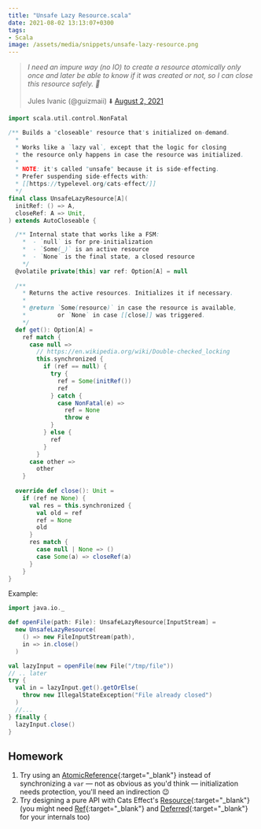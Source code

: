 ```yaml
---
title: "Unsafe Lazy Resource.scala"
date: 2021-08-02 13:13:07+0300
tags:
- Scala
image: /assets/media/snippets/unsafe-lazy-resource.png
---
```


<blockquote class="twitter-tweet"><p lang="en" dir="ltr"><em>I need an impure way (no IO) to create a resource atomically only once and later be able to know if it was created or not, so I can close this resource safely. 🤔</em><br><br>Jules Ivanic (@guizmaii) ⬇️ <a href="https://twitter.com/guizmaii/status/1422111131556974592" target="_blank" rel="nofollow">August 2, 2021</a></p></blockquote>

```scala
import scala.util.control.NonFatal

/** Builds a "closeable" resource that's initialized on-demand.
  *
  * Works like a `lazy val`, except that the logic for closing
  * the resource only happens in case the resource was initialized.
  *
  * NOTE: it's called "unsafe" because it is side-effecting.
  * Prefer suspending side-effects with: 
  * [[https://typelevel.org/cats-effect/]]
  */
final class UnsafeLazyResource[A](
  initRef: () => A,
  closeRef: A => Unit,
) extends AutoCloseable {

  /** Internal state that works like a FSM:
    *  - `null` is for pre-initialization
    *  - `Some(_)` is an active resource
    *  - `None` is the final state, a closed resource
    */
  @volatile private[this] var ref: Option[A] = null
  
  /** 
    * Returns the active resources. Initializes it if necessary.
    *
    * @return `Some(resource)` in case the resource is available,
    *         or `None` in case [[close]] was triggered.
    */
  def get(): Option[A] =
    ref match {
      case null =>
        // https://en.wikipedia.org/wiki/Double-checked_locking
        this.synchronized {          
          if (ref == null) {
            try {
              ref = Some(initRef())
              ref
            } catch {
              case NonFatal(e) =>
                ref = None
                throw e
            }
          } else {
            ref
          }
        }
      case other =>
        other
    }
  
  override def close(): Unit =
    if (ref ne None) {
      val res = this.synchronized {
        val old = ref
        ref = None
        old
      }
      res match {
        case null | None => ()
        case Some(a) => closeRef(a)
      }  
    }
}
```

Example:

```scala
import java.io._

def openFile(path: File): UnsafeLazyResource[InputStream] =
  new UnsafeLazyResource(
    () => new FileInputStream(path),
    in => in.close()
  )

val lazyInput = openFile(new File("/tmp/file"))
// .. later
try {
  val in = lazyInput.get().getOrElse(
    throw new IllegalStateException("File already closed")
  )
  //...
} finally {
  lazyInput.close()
}
```

## Homework

1. Try using an [AtomicReference](https://docs.oracle.com/javase/8/docs/api/java/util/concurrent/atomic/AtomicReference.html){:target="_blank"} instead of synchronizing a `var` — not as obvious as you'd think — initialization needs protection, you'll need an indirection 😉
2. Try designing a pure API with Cats Effect's [Resource](https://typelevel.org/cats-effect/docs/std/resource){:target="_blank"} (you might need [Ref](https://typelevel.org/cats-effect/docs/std/ref){:target="_blank"} and [Deferred](https://typelevel.org/cats-effect/docs/std/deferred){:target="_blank"} for your internals too)
